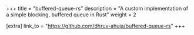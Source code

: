 +++
title = "buffered-queue-rs"
description = "A custom implementation of a simple blocking, buffered queue in Rust"
weight = 2

[extra]
link_to = "https://github.com/dhruv-ahuja/buffered-queue-rs"
+++

